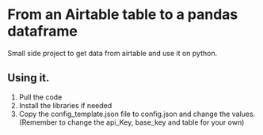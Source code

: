 # From an Airtable table to a pandas dataframe

Small side project to get data from airtable and use it on python. 

## Using it. 

 1. Pull the code
 2. Install the libraries if needed 
 3. Copy the config_template.json file to config.json and change the values. (Remember to change the api_Key, base_key and table for your own)
